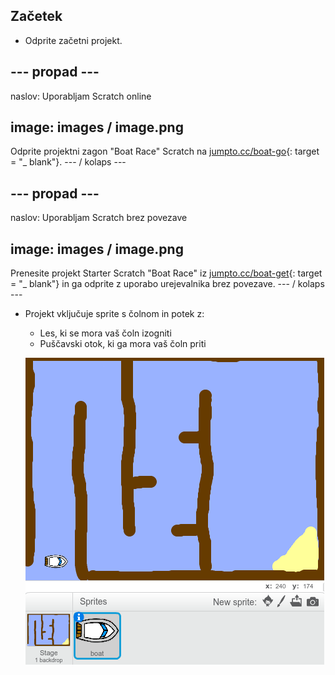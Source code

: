 ## Začetek

+ Odprite začetni projekt.

## \--- propad \---

naslov: Uporabljam Scratch online

## image: images / image.png

Odprite projektni zagon "Boat Race" Scratch na [jumpto.cc/boat-go](https://scratch.mit.edu/projects/63958014/#editor){: target = "_ blank"}. \--- / kolaps \---

## \--- propad \---

naslov: Uporabljam Scratch brez povezave

## image: images / image.png

Prenesite projekt Starter Scratch "Boat Race" iz [jumpto.cc/boat-get](http:jumpto.cc/boat-get){: target = "_ blank"} in ga odprite z uporabo urejevalnika brez povezave. \--- / kolaps \---

+ Projekt vključuje sprite s čolnom in potek z:
    
    + Les, ki se mora vaš čoln izogniti
    + Puščavski otok, ki ga mora vaš čoln priti
    
    ![screenshot](images/boat-starter.png)